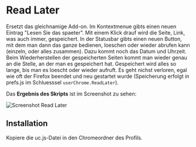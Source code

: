 # Read Later
Ersetzt das gleichnamige Add-on. Im Kontextmenue gibts einen neuen Eintrag "Lesen Sie das spaeter". 
Mit einem Klick drauf wird die Seite, Link, was auch immer, gespeichert. 
In der Statusbar gibts einen neuen Button, mit dem man dann das ganze bedienen, loeschen oder wieder abrufen kann 
(einzeln, oder alles zusammen). Dazu kommt noch das Datum und Uhrzeit. 
Beim Wiederherstellen der gespeicherten Seiten kommt man wieder genau an die Stelle, an der man es gespeichert hat. 
Gespeichert wird alles so lange, bis man es loescht oder wieder aufruft. Es geht nichst verloren, egal wie oft der Firefox 
beendet und neu gestartet wurde (Speicherung erfolgt in prefs.js im Schluesssel `userChrome.ReadLater`).

Das **Ergebnis des Skripts** ist im Screenshot zu sehen:

![Screenshot Read Later](https://github.com/ardiman/userChrome.js/raw/master/readlater/scr_readlater.png)


## Installation
Kopiere die uc.js-Datei in den Chromeordner des Profils.